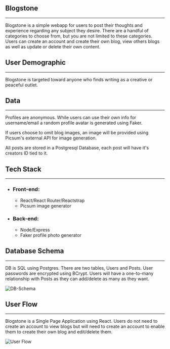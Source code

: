 ## Blogstone
---
Blogstone is a simple webapp for users to post their thoughts and experience regarding any subject they desire. There are a handful of categories to choose from, but you are not limited to these categories. Users can create an account and create their own blog, view others blogs as well as update or delete their own content.

## User Demographic
--- 
Blogstone is targeted toward anyone who finds writing as a creative or peaceful outlet. 

## Data
--- 
Profiles are anonymous. While users can use their own info for username/email a random profile avatar is generated using Faker.

If users choose to omit blog images, an image will be provided using Picsum's external API for image generation.

All posts are stored in a Postgresql Database, each post will have it's creators ID tied to it.

## Tech Stack
--- 
- ### Front-end: 
    - React/React Router/Reactstrap
    - Picsum image generator
- ### Back-end: 
    - Node/Express
    - Faker profile photo generator

## Database Schema
--- 
DB is SQL using Postgres. There are two tables, Users and Posts. User passwords are encrypted using BCrypt. Users will have a one-to-many relationship with Posts as they can add/delete as many as they want.

![DB-Schema](https://user-images.githubusercontent.com/91156228/209449620-8726ef2d-3fc5-46f2-bec4-67ff751c3b78.png)


## User Flow
--- 
Blogstone is a Single Page Application using React. Users do not need to create an account to view blogs but will need to create an account to enable them to create their own blog and edit/delete them.

![User Flow](https://user-images.githubusercontent.com/91156228/209449636-d9b215a1-83ac-40ac-80f9-54f8bfc7e40d.png)
